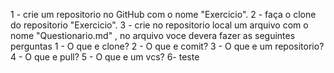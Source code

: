 1 - crie um repositorio no GitHub com o nome "Exercicio".
2 - faça o clone do repositorio "Exercicio".
3 - crie no repositorio local um arquivo com o nome "Questionario.md" , no arquivo voce devera fazer as seguintes perguntas
 1 - O que e clone?
 2 - O que e comit?
 3 - O que e um repositorio?
 4 - O que e pull?
 5 - O que e um vcs?
6- teste
